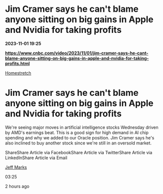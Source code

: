 # Jim Cramer says he can't blame anyone sitting on big gains in Apple and Nvidia for taking profits

**2023-11-01 19:25**

**https://www.cnbc.com/video/2023/11/01/jim-cramer-says-he-cant-blame-anyone-sitting-on-big-gains-in-apple-and-nvidia-for-taking-profits.html**

[Homestretch](https://www.cnbc.com/investingclub/homestretch/)

Jim Cramer says he can't blame anyone sitting on big gains in Apple and Nvidia for taking profits
=================================================================================================

We're seeing major moves in artificial intelligence stocks Wednesday driven by AMD's earnings beat. This is a good sign for high demand in AI chip spending and why we added to our Oracle position. Jim Cramer says he's also inclined to buy another stock since we're still in an oversold market.

ShareShare Article via FacebookShare Article via TwitterShare Article via LinkedInShare Article via Email

[Jeff Marks](https://www.cnbc.com/jeff-marks/)

03:25

2 hours ago